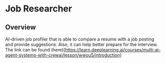 # Job Researcher


## Overview

AI-driven job profiler that is able to compare a resume with a job posting and provide suggestions. Also, it can help better prepare for the interview. The link can be found (here)[https://learn.deeplearning.ai/courses/multi-ai-agent-systems-with-crewai/lesson/wwou5/introduction]